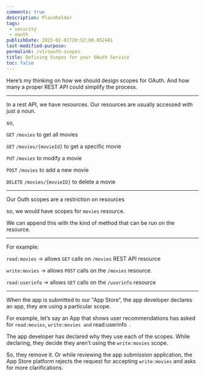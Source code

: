 ```yaml
---
comments: true
description: Placeholder 
tags:
 - security
 - oauth
publishDate: 2023-02-01T20:52:08.052481
last-modified-purpose: 
permalink: /v1/oauth-scopes
title: Defining Scopes for your OAuth Service
toc: false
---
```


Here’s my thinking on how we should design scopes for OAuth. And how many a proper REST API could simplify the process.

---

In a rest API, we have resources. Our resources are usually accessed with just a noun.

so,

`GET` `/movies` to get all movies

`GET` `/movies/{movieId}` to get a specific movie

`PUT` `/movies` to modify a movie

`POST` `/movies` to add a new movie

`DELETE` `/movies/{movieID}` to delete a movie

---

Our Outh scopes are a restriction on resources

so, we would have scopes for `movies` resource.

We can append this with the kind of method that can be run on the resource.

---

For example:

`read:movies` -> allows `GET` calls on `/movies` REST API resource

`write:movies` → allows `POST` calls on the `/movies` resource.

`read:userinfo` → allows `GET` calls on the `/userinfo` resource

---

When the app is submitted to our "App Store“, the app developer declares an app, they are using a particular scope.

For example, let’s say an App that shows user recommendations has asked for `read:movies`, `write:movies and` read:userinfo` `.

The app developer has declared why they use each of the scopes. While declaring, they decide they aren’t using the `write:movies` scope.

So, they remove it. Or while reviewing the app submission application, the App Store platform rejects the request for accepting `write:movies` and asks for more clarifications.